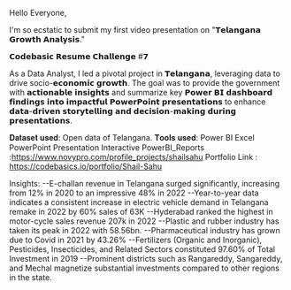 Hello Everyone,

I'm so ecstatic to submit my first video presentation on "𝗧𝗲𝗹𝗮𝗻𝗴𝗮𝗻𝗮 𝗚𝗿𝗼𝘄𝘁𝗵 𝗔𝗻𝗮𝗹𝘆𝘀𝗶𝘀."

𝗖𝗼𝗱𝗲𝗯𝗮𝘀𝗶𝗰 𝗥𝗲𝘀𝘂𝗺𝗲 𝗖𝗵𝗮𝗹𝗹𝗲𝗻𝗴𝗲 #𝟳 

As a Data Analyst, I led a pivotal project in 𝗧𝗲𝗹𝗮𝗻𝗴𝗮𝗻𝗮, leveraging data to drive socio-𝗲𝗰𝗼𝗻𝗼𝗺𝗶𝗰 𝗴𝗿𝗼𝘄𝘁𝗵. The goal was to provide the government with 𝗮𝗰𝘁𝗶𝗼𝗻𝗮𝗯𝗹𝗲 𝗶𝗻𝘀𝗶𝗴𝗵𝘁𝘀 and summarize key 𝗣𝗼𝘄𝗲𝗿 𝗕𝗜 𝗱𝗮𝘀𝗵𝗯𝗼𝗮𝗿𝗱 𝗳𝗶𝗻𝗱𝗶𝗻𝗴𝘀 𝗶𝗻𝘁𝗼 𝗶𝗺𝗽𝗮𝗰𝘁𝗳𝘂𝗹 𝗣𝗼𝘄𝗲𝗿𝗣𝗼𝗶𝗻𝘁 𝗽𝗿𝗲𝘀𝗲𝗻𝘁𝗮𝘁𝗶𝗼𝗻𝘀 to enhance 𝗱𝗮𝘁𝗮-𝗱𝗿𝗶𝘃𝗲𝗻 𝘀𝘁𝗼𝗿𝘆𝘁𝗲𝗹𝗹𝗶𝗻𝗴 𝗮𝗻𝗱 𝗱𝗲𝗰𝗶𝘀𝗶𝗼𝗻-𝗺𝗮𝗸𝗶𝗻𝗴 𝗱𝘂𝗿𝗶𝗻𝗴 𝗽𝗿𝗲𝘀𝗲𝗻𝘁𝗮𝘁𝗶𝗼𝗻𝘀.

𝐃𝐚𝐭𝐚𝐬𝐞𝐭 𝐮𝐬𝐞𝐝: Open data of Telangana.
𝐓𝐨𝐨𝐥𝐬 𝐮𝐬𝐞𝐝:
          Power BI 
          Excel
          PowerPoint Presentation
Interactive PowerBI_Reports :https://www.novypro.com/profile_projects/shailsahu
Portfolio Link : https://codebasics.io/portfolio/Shail-Sahu


Insights:
--E-challan revenue in Telangana surged significantly, increasing from 12% in 2020 to an impressive 48% in 2022
--Year-to-year data indicates a consistent increase in electric vehicle demand in Telangana remake in 2022 by 60% sales of 63K
--Hyderabad ranked the highest in motor-cycle sales revenue 207k in 2022
--Plastic and rubber industry has taken its peak in 2022 with 58.56bn.
--Pharmaceutical industry has grown due to Covid in 2021 by 43.26%
--Fertilizers (Organic and Inorganic), Pesticides, Insecticides, and Related Sectors constituted 97.60% of Total Investment in 2019
--Prominent districts such as Rangareddy, Sangareddy, and Mechal magnetize substantial investments compared to other regions in the state.

